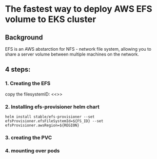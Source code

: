 # The fastest way to deploy AWS EFS volume to EKS cluster

## Background
EFS is an AWS abstarction for NFS - network file system, allowing you to share a server volume between multiple machines on the network.

## 4 steps:
### 1. Creating the EFS

copy the filesystemID:
<<>>
### 2. Installing efs-provisioner helm chart


`helm install stable/efs-provisioner --set efsProvisioner.efsFileSystemId=${FS_ID} --set efsProvisioner.awsRegion=${REGION}`

### 3. creating the PVC


### 4. mounting over pods